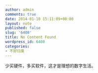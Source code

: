 ```yaml
---
author: admin
comments: true
date: 2014-01-10 15:11:09+00:00
layout: note
published: false
slug: '6408'
title: No Content Found
wordpress_id: 6408
categories:
- 不好归类
---
```


少买硬件，多买软件，这才是理想的数字生活。
